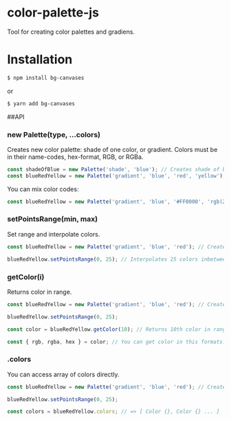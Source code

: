 # color-palette-js
Tool for creating color palettes and gradiens.

# Installation 

```sh
$ npm install bg-canvases
```
or
```sh
$ yarn add bg-canvases
```

##API

### new Palette(type, ...colors)

Creates new color palette: shade of one color, or gradient.
Colors must be in their name-codes, hex-format, RGB, or RGBa.

```javascript
const shadeOfBlue = new Palette('shade', 'blue'); // Creates shade of blue 
const blueRedYellow = new Palette('gradient', 'blue', 'red', 'yellow'); // Creates gradient
```
You can mix color codes: 

```javascript
const blueRedYellow = new Palette('gradient', 'blue', '#FF0000', 'rgb(255,255,0)'); // Creates gradient
```

### setPointsRange(min, max)

Set range and interpolate colors.

```javascript
const blueRedYellow = new Palette('gradient', 'blue', 'red'); // Creates gradient

blueRedYellow.setPointsRange(0, 25); // Interpolates 25 colors inbetween blue and red;
```
### getColor(i)

Returns color in range.
```javascript
const blueRedYellow = new Palette('gradient', 'blue', 'red'); // Creates gradient

blueRedYellow.setPointsRange(0, 25);

const color = blueRedYellow.getColor(10); // Returns 10th color in range.

const { rgb, rgba, hex } = color; // You can get color in this formats.

```

### .colors

You can access array of colors directly.

```javascript
const blueRedYellow = new Palette('gradient', 'blue', 'red'); // Creates gradient

blueRedYellow.setPointsRange(0, 25);

const colors = blueRedYellow.colors; // => [ Color {}, Color {} ... ] 
```